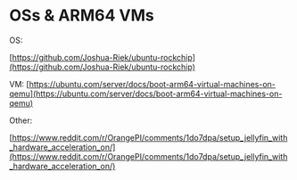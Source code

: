 # OSs & ARM64 VMs

OS:

[https://github.com/Joshua-Riek/ubuntu-rockchip](https://github.com/Joshua-Riek/ubuntu-rockchip)

VM:
[https://ubuntu.com/server/docs/boot-arm64-virtual-machines-on-qemu](https://ubuntu.com/server/docs/boot-arm64-virtual-machines-on-qemu)

Other:

[https://www.reddit.com/r/OrangePI/comments/1do7dpa/setup_jellyfin_with_hardware_acceleration_on/](https://www.reddit.com/r/OrangePI/comments/1do7dpa/setup_jellyfin_with_hardware_acceleration_on/)